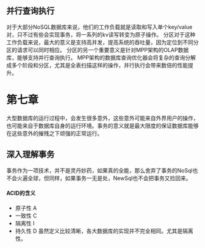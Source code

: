 ##  并行查询执行
对于大部分NoSQL数据库来说，他们的工作负载就是读取和写入单个key/value对，只不过有些会实现事务，将一系列的kv读写转变为原子操作。
分区对于这种工作负载来说，最大的意义是支持高并发，提高系统的吞吐量，因为定位到不同分区的请求可以同时相应。
分区的另一个重要意义是针对MPP架构的OLAP数据库，能够支持并行查询执行。
MPP架构的数据库查询优化器会将复杂的查询分解成多个阶段和分区，尤其是全表扫描这样的操作，并行执行会带来数倍的性能提升。
# 第七章
大型数据库的运行过程中，会发生很多意外，这些意外可能来自外界用户的操作，也可能来自于数据库自身的运行环境。事务的意义就是最大限度的保证数据库能够在这些意外的摧残之下顽强的正常运行。
## 深入理解事务
事务作为一项技术，并不是灵丹妙药，如果真的全能，那么舍弃了事务的NoSql也不会火遍全球，但同样，如果事务一无是处，NewSql也不会把事务又捡回来。
#### ACID的含义
- 原子性 A
- 一致性 C
- 隔离性 I
- 持久性 D
虽然定义比较清晰，各大数据库的实现并不完全相同。尤其是隔离性。
